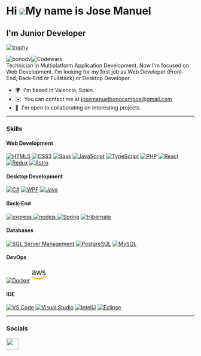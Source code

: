 Hi ![](https://user-images.githubusercontent.com/18350557/176309783-0785949b-9127-417c-8b55-ab5a4333674e.gif)My name is Jose Manuel
===================================================================================================================================

I'm Junior Developer
----------------
[![trophy](https://github-profile-trophy.vercel.app/?username=BonoDV)](https://github.com/ryo-ma/github-profile-trophy)

<p><img align="left" src="https://github-readme-stats.vercel.app/api/top-langs?username=bonodv&show_icons=true&locale=en&layout=compact" alt="bonodv" /></p>

![Codewars](https://github.r2v.ch/codewars?user=Bono0000&theme=gradient&hide_clan=true)
<br>
Technician in Multiplatform Application Development. Now I'm focused on Web Development. I'm looking for my first job as Web Developer (Front-End, Back-End or Fullstack) or Desktop Developer.

*   🌍  I'm based in Valencia, Spain.
*   ✉️  You can contact me at [josemanuelbonocampos@gmail.com](mailto:josemanuelbonocampos@gmail.com)
*   🤝  I'm open to collaborating on interesting projects.
  ----------------
  ### Skills 
  #### Web Development
  
<p align="left">
<a href="https://developer.mozilla.org/en-US/docs/Glossary/HTML5" target="_blank" rel="noreferrer"><img src="https://raw.githubusercontent.com/danielcranney/readme-generator/main/public/icons/skills/html5-colored.svg" width="36" height="36" alt="HTML5" /></a>
<a href="https://www.w3.org/TR/CSS/#css" target="_blank" rel="noreferrer"><img src="https://raw.githubusercontent.com/danielcranney/readme-generator/main/public/icons/skills/css3-colored.svg" width="36" height="36" alt="CSS3" /></a>
<a href="https://sass-lang.com/" target="_blank" rel="noreferrer"><img src="https://raw.githubusercontent.com/danielcranney/readme-generator/main/public/icons/skills/sass-colored.svg" width="36" height="36" alt="Sass" /></a>
<a href="https://developer.mozilla.org/en-US/docs/Web/JavaScript" target="_blank" rel="noreferrer"><img src="https://raw.githubusercontent.com/danielcranney/readme-generator/main/public/icons/skills/javascript-colored.svg" width="36" height="36" alt="JavaScript" /></a>
<a href="https://www.typescriptlang.org/" target="_blank" rel="noreferrer"><img src="https://raw.githubusercontent.com/danielcranney/readme-generator/main/public/icons/skills/typescript-colored.svg" width="36" height="36" alt="TypeScript" /></a>
<a href="https://www.php.net/" target="_blank" rel="noreferrer"><img src="https://raw.githubusercontent.com/danielcranney/readme-generator/main/public/icons/skills/php-colored.svg" width="36" height="36" alt="PHP" /></a>
<a href="https://reactjs.org/" target="_blank" rel="noreferrer"><img src="https://raw.githubusercontent.com/danielcranney/readme-generator/main/public/icons/skills/react-colored.svg" width="36" height="36" alt="React" /></a>
<a href="https://redux.js.org/" target="_blank" rel="noreferrer"><img src="https://raw.githubusercontent.com/danielcranney/readme-generator/main/public/icons/skills/redux-colored.svg" width="36" height="36" alt="Redux" /></a>
<a href="https://astro.build" target="_blank" rel="noreferrer"><img src="https://astro.build/assets/press/astro-icon-light-gradient.png" width="36" height="36" alt="Astro" /></a>
  
#### Desktop Development
<p align="left">
<a href="https://docs.microsoft.com/en-us/dotnet/csharp/" target="_blank" rel="noreferrer"><img src="https://raw.githubusercontent.com/danielcranney/readme-generator/main/public/icons/skills/csharp-colored.svg" width="36" height="36" alt="C#" /></a>
<a href="https://learn.microsoft.com/es-es/dotnet/desktop/wpf/overview/?view=netdesktop-8.0" target="_blank" rel="noreferrer"><img src="https://eternitech.com/wp-content/uploads/2023/01/WPF-logo.png" width="36" height="36" alt="WPF" /></a>
<a href="https://www.oracle.com/java/" target="_blank" rel="noreferrer"><img src="https://raw.githubusercontent.com/danielcranney/readme-generator/main/public/icons/skills/java-colored.svg" width="36" height="36" alt="Java" /></a>

#### Back-End
<p align="left">
<a href="https://expressjs.com" target="_blank" rel="noreferrer"> <img src="https://adware-technologies.s3.amazonaws.com/uploads/technology/thumbnail/20/express-js.png" alt="express" width="40" height="40"/> </a> 
<a href="https://nodejs.org" target="_blank" rel="noreferrer"> <img src="https://images-cdn.openxcell.com/wp-content/uploads/2024/07/25090553/nodejs-inner.webp" alt="nodejs" width="40" height="40"/> </a>
<a href="https://spring.io" target="_blank" rel="noreferrer"><img src="https://blogger.googleusercontent.com/img/b/R29vZ2xl/AVvXsEi6lpWFlnOK4NSWu4gm69Ms69304P-WG8K-Gbc3SULeRhm9_hs9sULXEn03uT7NwW64vnVUugS91bWJDQraZUo-ZiIChbCLvHOraQQ_aaXpbLMM2bkQG5c26MG_atQPy58NvLkz9TcFNl4/s1600/photo.jpg" width="36" height="36" alt="Spring" /></a>
<a href="https://hibernate.org" target="_blank" rel="noreferrer"><img src="https://pbs.twimg.com/profile_images/914842431748739072/66NFe2g3_400x400.jpg" width="36" height="36" alt="Hibernate" /></a></p>

#### Databases
<p align="left">
<a href="https://learn.microsoft.com/es-es/sql/sql-server/what-s-new-in-sql-server-2022?view=sql-server-ver16" target="_blank" rel="noreferrer"><img src="https://miro.medium.com/v2/1*-hkzF9m5828c-UIaSQNUug.jpeg" width="36" height="36" alt="SQL Server Management" /></a>
<a href="https://www.postgresql.org/" target="_blank" rel="noreferrer"><img src="https://raw.githubusercontent.com/danielcranney/readme-generator/main/public/icons/skills/postgresql-colored.svg" width="36" height="36" alt="PostgreSQL" /></a>
<a href="https://www.mysql.com/" target="_blank" rel="noreferrer"><img src="https://raw.githubusercontent.com/danielcranney/readme-generator/main/public/icons/skills/mysql-colored.svg" width="36" height="36" alt="MySQL" /></a>
  
#### DevOps
<p align="left">
<a href="https://www.docker.com/" target="_blank" rel="noreferrer"><img src="https://raw.githubusercontent.com/danielcranney/readme-generator/main/public/icons/skills/docker-colored.svg" width="36" height="36" alt="Docker" /></a>
<a href="https://aws.amazon.com" target="_blank" rel="noreferrer"> <img src="https://raw.githubusercontent.com/devicons/devicon/master/icons/amazonwebservices/amazonwebservices-original-wordmark.svg" alt="aws" width="40" height="40"/> </a>

#### IDE
<p align="left">
<a href="https://code.visualstudio.com/" target="_blank" rel="noreferrer"><img src="https://raw.githubusercontent.com/danielcranney/readme-generator/main/public/icons/skills/visualstudiocode.svg" width="36" height="36" alt="VS Code" /></a>
<a href="https://visualstudio.microsoft.com/es/vs/community/" target="_blank" rel="noreferrer"><img src="https://visualstudio.microsoft.com/wp-content/uploads/2022/05/vsmac-2022-icon.png" width="36" height="36" alt="Visual Studio" /></a>
<a href="https://www.jetbrains.com/es-es/idea/" target="_blank" rel="noreferrer"><img src="https://upload.wikimedia.org/wikipedia/commons/thumb/9/9c/IntelliJ_IDEA_Icon.svg/1024px-IntelliJ_IDEA_Icon.svg.png" width="36" height="36" alt="IntelIJ" /></a>
<a href="https://eclipseide.org" target="_blank" rel="noreferrer"><img src="https://www.eclipse.org/downloads/assets/public/images/logo-eclipse.png" width="36" height="36" alt="Eclipse" /></a>
  
----------------

### Socials            
<a href="https://www.linkedin.com/in/jose-manuel-bono-campos-b9136726b/" target="_blank" rel="noreferrer">
<picture>
<source media="(prefers-color-scheme: dark)" srcset="https://raw.githubusercontent.com/danielcranney/readme-generator/main/public/icons/socials/linkedin-dark.svg" />
<source media="(prefers-color-scheme: light)" srcset="https://raw.githubusercontent.com/danielcranney/readme-generator/main/public/icons/socials/linkedin.svg" />
<img src="https://raw.githubusercontent.com/danielcranney/readme-generator/main/public/icons/socials/linkedin.svg" width="32" height="32" />
</picture>
</a></p>

